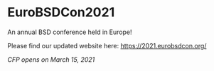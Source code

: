 # EuroBSDCon2021
An annual BSD conference held in Europe!

Please find our updated website here:
https://2021.eurobsdcon.org/

*CFP opens on March 15, 2021*
